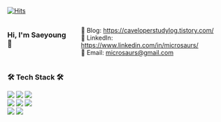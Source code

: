 [![Hits](https://hits.seeyoufarm.com/api/count/incr/badge.svg?url=https%3A%2F%2Fgithub.com%2Fmicrosaurs%2Fhit-counter&count_bg=%23FFCE29&title_bg=%23C0B4A2&icon=&icon_color=%23E7E7E7&title=hits&edge_flat=false)](https://hits.seeyoufarm.com)

<div style="display: flex; justify-content: space-between; width: 100%;">
    <h3>Hi, I'm Saeyoung 👻</h3>
    <ul>
      📖 Blog: <a href="https://caveloperstudylog.tistory.com/" target="_blank">https://caveloperstudylog.tistory.com/</a><br>
      💼 LinkedIn: <a href="https://www.linkedin.com/in/microsaurs/" target="_blank">https://www.linkedin.com/in/microsaurs/</a><br>
      📧 Email: <a href="microsaurs@gmail.com" target="_blank">microsaurs@gmail.com</a><br>
    </ul>
  </div>
  <div>
    <h3>🛠️ Tech Stack 🛠️</h3>
    <p>
      <img src="https://img.shields.io/badge/Java-007396?style=flat&logo=Conda-Forge&logoColor=white" />
      <img src="https://img.shields.io/badge/Spring-6DB33F?style=flat&logo=Spring&logoColor=white" />
      <img src="https://img.shields.io/badge/Mybatis-000000?style=flat&logo=Fluentd&logoColor=white" />
      <br>
      <img src="https://img.shields.io/badge/JavaScript-F7DF1E?style=flat&logo=JavaScript&logoColor=white" />
      <img src="https://img.shields.io/badge/TypeScript-3178C6?style=flat&logo=TypeScript&logoColor=white" />
      <img src="https://img.shields.io/badge/React Native-20232a?style=flat&logo=React&logoColor=#61DAFB" />
      <br>
      <img src="https://img.shields.io/badge/MySQL-4479A1?style=flat&logo=MySQL&logoColor=white" />
      <img src="https://img.shields.io/badge/MariaDB-003545?style=flat&logo=MariaDB&logoColor=white" />
    </p>
  </div>
</div>

